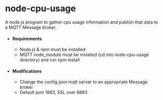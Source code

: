 # node-cpu-usage

A node.js program to gather cpu usage information and publish that data to a MQTT Message broker.

* #### Requirements
  * Node.js & npm must be installed
  * MQTT node_module must be installed (cd into node-cpu-usage directory) and run npm install

* #### Modifications
  * Change the config.json mqtt server to an appropriate Message broker
  * Default port 1883, SSL over 8883
